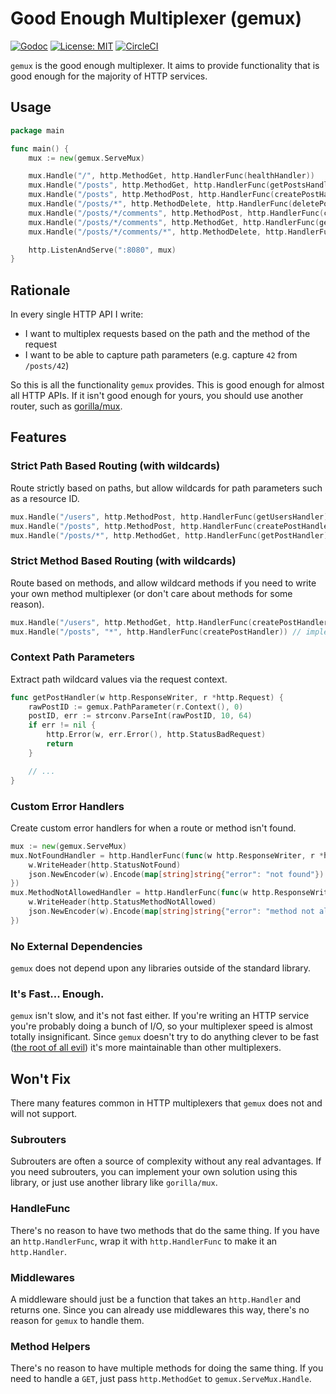 # Good Enough Multiplexer (gemux)

[![Godoc](https://godoc.org/github.com/fharding1/gemux?status.svg)](http://godoc.org/github.com/fharding1/gemux)
[![License: MIT](https://img.shields.io/badge/License-MIT-yellow.svg)](https://opensource.org/licenses/MIT)
[![CircleCI](https://circleci.com/gh/fharding1/gemux.svg?style=svg)](https://circleci.com/gh/fharding1/gemux)

`gemux` is the good enough multiplexer. It aims to provide functionality that is good enough for the majority of HTTP services.

## Usage

```go
package main

func main() {
    mux := new(gemux.ServeMux)

    mux.Handle("/", http.MethodGet, http.HandlerFunc(healthHandler))
    mux.Handle("/posts", http.MethodGet, http.HandlerFunc(getPostsHandler))
    mux.Handle("/posts", http.MethodPost, http.HandlerFunc(createPostHandler))
    mux.Handle("/posts/*", http.MethodDelete, http.HandlerFunc(deletePostHandler))
    mux.Handle("/posts/*/comments", http.MethodPost, http.HandlerFunc(createCommentHandler))
    mux.Handle("/posts/*/comments", http.MethodGet, http.HandlerFunc(getCommentsHandler))
    mux.Handle("/posts/*/comments/*", http.MethodDelete, http.HandlerFunc(deleteCommentHandler))

    http.ListenAndServe(":8080", mux)
}
```

## Rationale

In every single HTTP API I write:

* I want to multiplex requests based on the path and the method of the request
* I want to be able to capture path parameters (e.g. capture `42` from `/posts/42`)

So this is all the functionality `gemux` provides. This is good enough for almost all HTTP APIs. If it isn't good enough for yours, you should use another router, such as [gorilla/mux](https://github.com/gorilla/mux).

## Features

### Strict Path Based Routing (with wildcards)

Route strictly based on paths, but allow wildcards for path parameters such as a resource ID.

```go
mux.Handle("/users", http.MethodPost, http.HandlerFunc(getUsersHandler))
mux.Handle("/posts", http.MethodPost, http.HandlerFunc(createPostHandler))
mux.Handle("/posts/*", http.MethodGet, http.HandlerFunc(getPostHandler))
```

### Strict Method Based Routing (with wildcards)

Route based on methods, and allow wildcard methods if you need to write your own method multiplexer (or don't care about methods for some reason).

```go
mux.Handle("/users", http.MethodGet, http.HandlerFunc(createPostHandler)) // implement your own method muxer
mux.Handle("/posts", "*", http.HandlerFunc(createPostHandler)) // implement your own method muxer
```

### Context Path Parameters

Extract path wildcard values via the request context.

```go
func getPostHandler(w http.ResponseWriter, r *http.Request) {
    rawPostID := gemux.PathParameter(r.Context(), 0)
    postID, err := strconv.ParseInt(rawPostID, 10, 64)
    if err != nil {
        http.Error(w, err.Error(), http.StatusBadRequest)
        return
    }

    // ...
}
```

### Custom Error Handlers

Create custom error handlers for when a route or method isn't found.

```go
mux := new(gemux.ServeMux)
mux.NotFoundHandler = http.HandlerFunc(func(w http.ResponseWriter, r *http.Request) {
    w.WriteHeader(http.StatusNotFound)
    json.NewEncoder(w).Encode(map[string]string{"error": "not found"})
})
mux.MethodNotAllowedHandler = http.HandlerFunc(func(w http.ResponseWriter, r *http.Request) {
    w.WriteHeader(http.StatusMethodNotAllowed)
    json.NewEncoder(w).Encode(map[string]string{"error": "method not allowed"})
})
```

### No External Dependencies

`gemux` does not depend upon any libraries outside of the standard library.

### It's Fast... Enough.

`gemux` isn't slow, and it's not fast either. If you're writing an HTTP service you're probably doing a bunch of I/O, so your multiplexer speed is almost totally insignificant. Since `gemux` doesn't try to do anything clever to be fast ([the root of all evil](http://wiki.c2.com/?PrematureOptimization)) it's more maintainable than other multiplexers.

## Won't Fix

There many features common in HTTP multiplexers that `gemux` does not and will not support.

### Subrouters

Subrouters are often a source of complexity without any real advantages. If you need subrouters, you can implement your own solution using this library, or just use another library like `gorilla/mux`.

### HandleFunc

There's no reason to have two methods that do the same thing. If you have an `http.HandlerFunc`, wrap it with `http.HandlerFunc` to make it an `http.Handler`.

### Middlewares

A middleware should just be a function that takes an `http.Handler` and returns one. Since you can already use middlewares this way, there's no reason for `gemux` to handle them.

### Method Helpers

There's no reason to have multiple methods for doing the same thing. If you need to handle a `GET`, just pass `http.MethodGet` to `gemux.ServeMux.Handle`.